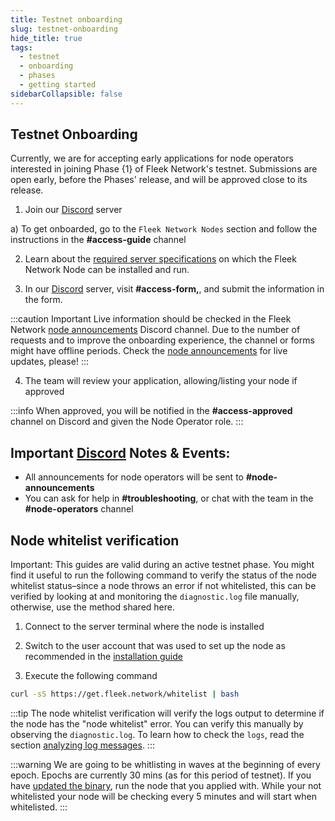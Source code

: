 ```yaml
---
title: Testnet onboarding
slug: testnet-onboarding
hide_title: true
tags:
  - testnet
  - onboarding
  - phases
  - getting started
sidebarCollapsible: false
---
```


## Testnet Onboarding

Currently, we are for accepting early applications for node operators interested in joining Phase {1} of Fleek Network's testnet. Submissions are open early, before the Phases' release, and will be approved close to its release.

1. Join our [Discord](https://discord.gg/fleekxyz) server
    
  a) To get onboarded, go to the `Fleek Network Nodes` section and follow the instructions in the **#access-guide** channel

2. Learn about the [required server specifications](/docs/node/requirements) on which the Fleek Network Node can be installed and run.

3. In our [Discord](https://discord.gg/fleekxyz) server, visit **#access-form,**, and submit the information in the form.

:::caution Important
Live information should be checked in the Fleek Network 
[node announcements](https://discord.com/channels/965698989464887386/1148719641896693873) Discord channel. Due to the number of requests and to improve the onboarding experience, the channel or forms might have offline periods. Check the [node announcements](https://discord.com/channels/965698989464887386/1148719641896693873) for live updates, please!
:::

4. The team will review your application, allowing/listing your node if approved

:::info
When approved, you will be notified in the **#access-approved** channel on Discord and given the Node Operator role.
:::

## Important [Discord](https://discord.gg/fleekxyz) Notes & Events:

- All announcements for node operators will be sent to **#node-announcements**
- You can ask for help in **#troubleshooting**, or chat with the team in the **#node-operators** channel

## Node whitelist verification

Important: This guides are valid during an active testnet phase. You might find it useful to run the following command to verify the status of the node whitelist status–since a node throws an error if not whitelisted, this can be verified by looking at and monitoring the `diagnostic.log` file manually, otherwise, use the method shared here.

1) Connect to the server terminal where the node is installed

2) Switch to the user account that was used to set up the node as recommended in the [installation guide](/docs/node/install#create-a-user)

3) Execute the following command

```sh
curl -sS https://get.fleek.network/whitelist | bash
```

:::tip
The node whitelist verification will verify the logs output to determine if the node has the "node whitelist" error. You can verify this manually by observing the `diagnostic.log`. To learn how to check the `logs`, read the section [analyzing log messages](/docs/node/install#analyzing-log-messages).
:::

:::warning
We are going to be whitlisting in waves at the beginning of every epoch. Epochs are currently 30 mins (as for this period of testnet). If you have [updated the binary](/references/Lightning%20CLI/update-cli-from-source-code), run the node that you applied with. While your not whitelisted your node will be checking every 5 minutes and will start when whitelisted.
:::